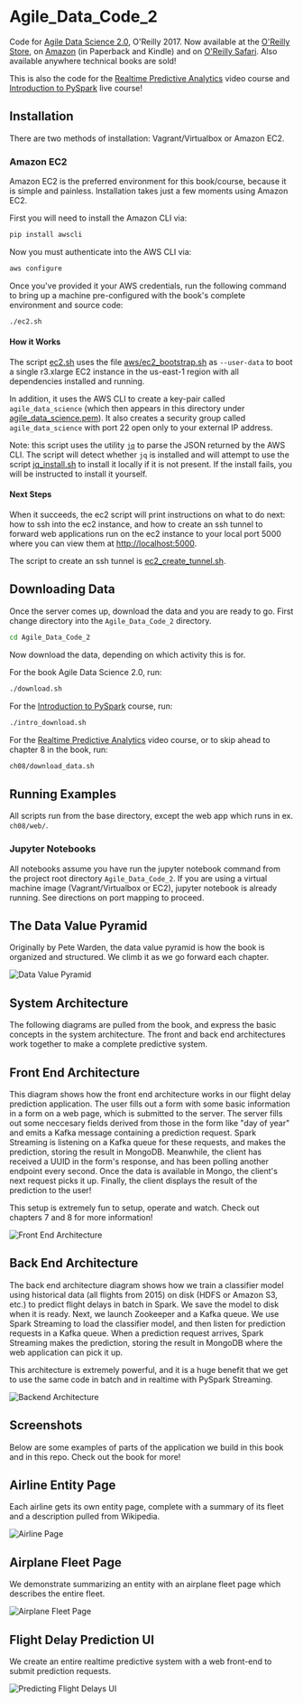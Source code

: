# Agile_Data_Code_2

Code for [Agile Data Science 2.0](http://shop.oreilly.com/product/0636920051619.do), O'Reilly 2017. Now available at the [O'Reilly Store](http://shop.oreilly.com/product/0636920051619.do), on [Amazon](https://www.amazon.com/Agile-Data-Science-2-0-Applications/dp/1491960116) (in Paperback and Kindle) and on [O'Reilly Safari](https://www.safaribooksonline.com/library/view/agile-data-science/9781491960103/). Also available anywhere technical books are sold!

This is also the code for the [Realtime Predictive Analytics](http://datasyndrome.com/video) video course and [Introduction to PySpark](http://datasyndrome.com/training) live course!

## Installation

There are two methods of installation: Vagrant/Virtualbox or Amazon EC2.

### Amazon EC2

Amazon EC2 is the preferred environment for this book/course, because it is simple and painless. Installation takes just a few moments using Amazon EC2.

First you will need to install the Amazon CLI via:

```bash
pip install awscli
```

Now you must authenticate into the AWS CLI via:

```bash
aws configure
```

Once you've provided it your AWS credentials, run the following command to bring up a machine pre-configured with the book's complete environment and source code:

```bash
./ec2.sh
```

#### How it Works

The script [ec2.sh](ec2.sh) uses the file [aws/ec2_bootstrap.sh](aws/ec2_bootstrap.sh) as `--user-data` to boot a single r3.xlarge EC2 instance in the us-east-1 region with all dependencies installed and running. 

In addition, it uses the AWS CLI to create a key-pair called `agile_data_science` (which then appears in this directory under [agile_data_science.pem](agile_data_science.pem)). It also creates a security group called `agile_data_science` with port 22 open only to your external IP address.

Note: this script uses the utility [`jq`](https://stedolan.github.io/jq/) to parse the JSON returned by the AWS CLI. The script will detect whether `jq` is installed and will attempt to use the script [jq_install.sh](jq_install.sh) to install it locally if it is not present. If the install fails, you will be instructed to install it yourself.

#### Next Steps

When it succeeds, the ec2 script will print instructions on what to do next: how to ssh into the ec2 instance, and how to create an ssh tunnel to forward web applications run on the ec2 instance to your local port 5000 where you can view them at [http://localhost:5000](http://localhost:5000).

The script to create an ssh tunnel is [ec2_create_tunnel.sh](ec2_create_tunnel.sh).

## Downloading Data

Once the server comes up, download the data and you are ready to go. First change directory into the `Agile_Data_Code_2` directory.

```bash
cd Agile_Data_Code_2
```

Now download the data, depending on which activity this is for.

For the book Agile Data Science 2.0, run:

```bash
./download.sh
```

For the [Introduction to PySpark](http://datasyndrome.com/training) course, run:

```bash
./intro_download.sh
```

For the [Realtime Predictive Analytics](http://datasyndrome.com/video) video course, or to skip ahead to chapter 8 in the book, run:

```bash
ch08/download_data.sh
```

## Running Examples

All scripts run from the base directory, except the web app which runs in ex. `ch08/web/`.

### Jupyter Notebooks

All notebooks assume you have run the jupyter notebook command from the project root directory `Agile_Data_Code_2`. If you are using a virtual machine image (Vagrant/Virtualbox or EC2), jupyter notebook is already running. See directions on port mapping to proceed.

## The Data Value Pyramid

Originally by Pete Warden, the data value pyramid is how the book is organized and structured. We climb it as we go forward each chapter.

![Data Value Pyramid](images/climbing_the_pyramid_chapter_intro.png)

## System Architecture

The following diagrams are pulled from the book, and express the basic concepts in the system architecture. The front and back end architectures work together to make a complete predictive system.

## Front End Architecture

This diagram shows how the front end architecture works in our flight delay prediction application. The user fills out a form with some basic information in a form on a web page, which is submitted to the server. The server fills out some neccesary fields derived from those in the form like "day of year" and emits a Kafka message containing a prediction request. Spark Streaming is listening on a Kafka queue for these requests, and makes the prediction, storing the result in MongoDB. Meanwhile, the client has received a UUID in the form's response, and has been polling another endpoint every second. Once the data is available in Mongo, the client's next request picks it up. Finally, the client displays the result of the prediction to the user!

This setup is extremely fun to setup, operate and watch. Check out chapters 7 and 8 for more information!

![Front End Architecture](images/front_end_realtime_architecture.png)

## Back End Architecture

The back end architecture diagram shows how we train a classifier model using historical data (all flights from 2015) on disk (HDFS or Amazon S3, etc.) to predict flight delays in batch in Spark. We save the model to disk when it is ready. Next, we launch Zookeeper and a Kafka queue. We use Spark Streaming to load the classifier model, and then listen for prediction requests in a Kafka queue. When a prediction request arrives, Spark Streaming makes the prediction, storing the result in MongoDB where the web application can pick it up.

This architecture is extremely powerful, and it is a huge benefit that we get to use the same code in batch and in realtime with PySpark Streaming.

![Backend Architecture](images/back_end_realtime_architecture.png)

## Screenshots

Below are some examples of parts of the application we build in this book and in this repo. Check out the book for more!

## Airline Entity Page

Each airline gets its own entity page, complete with a summary of its fleet and a description pulled from Wikipedia.

![Airline Page](images/airline_page_enriched_wikipedia.png)

## Airplane Fleet Page

We demonstrate summarizing an entity with an airplane fleet page which describes the entire fleet.

![Airplane Fleet Page](images/airplanes_page_chart_v1_v2.png)

## Flight Delay Prediction UI

We create an entire realtime predictive system with a web front-end to submit prediction requests.

![Predicting Flight Delays UI](images/predicting_flight_kafka_waiting.png)
